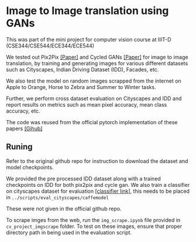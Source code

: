 
# Image to Image translation using GANs

This was part of the mini project for computer vision course at IIIT-D (CSE344/CSE544/ECE344/ECE544)

We tested out Pix2Pix [[Paper]](https://arxiv.org/abs/1611.07004) and Cycled GANs [[Paper]](https://arxiv.org/abs/1703.10593) for image to image translation, by training and generating images for various different datasets such as Cityscapes, Indian Driving Dataset (IDD), Facades, etc. 

We also test the model on random images scrapped from the internet on Apple to Orange, Horse to Zebra and Summer to Winter tasks. 

Further, we perform cross dataset evaluation on Cityscapes and IDD and report results on metrics such as mean pixel accuracy, mean class accuracy, etc. 

The code was reused from the official pytorch implementation of these papers  [[Gihub]](https://github.com/junyanz/pytorch-CycleGAN-and-pix2pix)
## Runing

Refer to the original github repo for instruction to download the dataset and model checkpoints. 

We provided the pre processed IDD dataset along with a trained checkpoints on IDD for both pix2pix and cycle gan. We also train a classifier on cityscapes dataset for evaluation [[classifier link]](https://drive.google.com/file/d/1sldVGqclsgOFHXSZngFfQeEldHSXZsEi/view?usp=drive_link), this needs to be placed in ```../scripts/eval_cityscapes/caffemodel```


These were not given in the official github repo.

To scrape imges from the web, run the ```img_scrape.ipynb``` file provided in ```cv_project_imgscrape``` folder. To test on these images, ensure that proper directory path in being used in the evaluation script. 
